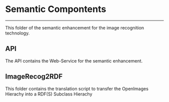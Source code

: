 # Semantic Compontents
__________
This folder of the semantic enhancement for the image recognition technology.
## API
The API contains the Web-Service for the semantic enhancement.
## ImageRecog2RDF
This folder contains the translation script to transfer the OpenImages Hierachy into a RDF(S) Subclass Hierachy